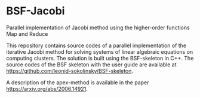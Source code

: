 # BSF-Jacobi
Parallel implementation of Jacobi method using the higher-order functions Map and Reduce

This repository contains source codes of a parallel implementation of the iterative Jacobi method for solving systems of linear algebraic equations on computing clusters. The solution is built using the BSF-skeleton in C++. The source codes of the BSF skeleton with the user guide are available at https://github.com/leonid-sokolinsky/BSF-skeleton.

A description of the apex-method is available in the paper https://arxiv.org/abs/2006.14921.

